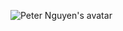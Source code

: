 ![Peter Nguyen's avatar](https://avatars.githubusercontent.com/u/40123613?s=400&u=26bf979ea237fb6ad876f1acf116d514a7007455&v=4)
